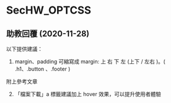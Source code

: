 # SecHW_OPTCSS

## 助教回覆 (2020-11-28)
以下提供建議：

1. margin、padding 可縮寫成 margin: 上 右 下 左 (上下 / 左右 )。( .h1、.button 、.footer )

附上參考文章

2. 「檔案下載」a 標籤建議加上 hover 效果，可以提升使用者體驗
